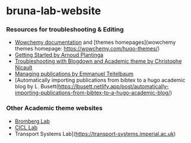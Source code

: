 # bruna-lab-website



### Resources for troubleshooting & Editing
* [Wowchemy documentation](https://wowchemy.com/docs/) and [themes homepages](wowchemy themes homepage: https://wowchemy.com/hugo-themes/)
* [Getting Started by Arnoud Plantinga](https://www.arnoudplantinga.nl/post/getting-started/)
* [Troubleshooting with Blogdown and Academic theme by Christophe Nicault](https://www.christophenicault.com/post/write_post/)
* [Managing publications by Emmanuel Teitelbaum](https://www.emmanuelteitelbaum.com/post/managing-pubs-academic-website/)
* [Automatically importing publications from bibtex to a hugo academic blog by L. Busett(https://lbusett.netlify.app/post/automatically-importing-publications-from-bibtex-to-a-hugo-academic-blog/)

### Other Academic theme websites
* [Bromberg Lab](https://bromberglab.org/)
* [CICL Lab](https://cicl.stanford.edu/)
* Transport Systems Lab](https://transport-systems.imperial.ac.uk)

